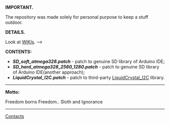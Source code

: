 **IMPORTANT.**

The repository was made solely for personal purpose to keep a stuff outdoor.

**DETAILS.**

Look at [WIKIs](https://github.com/ska-la/arduino_patches/wiki). -->

**CONTENTS:**
* **_SD_soft_atmega328.patch_** - patch to genuine SD library of Arduino IDE;
* **_SD_hard_atmega328_2560_1280.patch_** - patch to genuine SD library of Arduino IDE(another approach);
* **_LiquidCrystal_I2C.patch_** - patch to third-party [LiquidCrystal_I2C](http://www.xs4all.nl/~hmario/arduino/LiquidCrystal_I2C/) library.

---

**Motto:**

Freedom borns Freedom.. Sloth and Ignorance

---

[Contacts](mailto:akdotvokchusatgmaildotcom)

